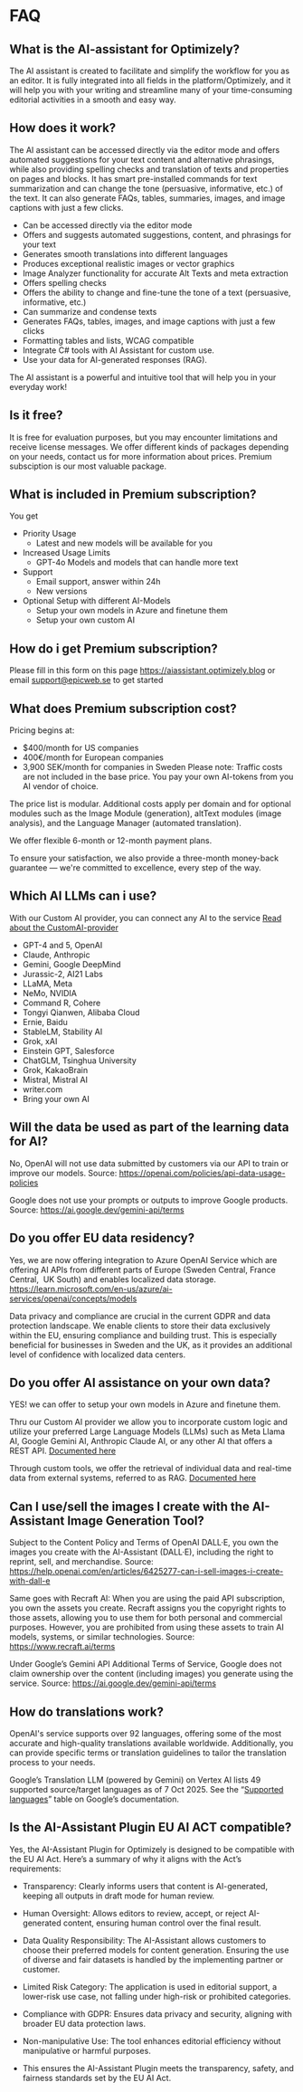 # FAQ

## What is the AI-assistant for Optimizely?
The AI assistant is created to facilitate and simplify the workflow for you as an editor. It is fully integrated into all fields in the platform/Optimizely, and it will help you with your writing and streamline many of your time-consuming editorial activities in a smooth and easy way.

## How does it work? 
The AI assistant can be accessed directly via the editor mode and offers automated suggestions for your text content and alternative phrasings, while also providing spelling checks and translation of texts and properties on pages and blocks. It has smart pre-installed commands for text summarization and can change the tone (persuasive, informative, etc.) of the text. It can also generate FAQs, tables, summaries, images, and image captions with just a few clicks.

- Can be accessed directly via the editor mode
- Offers and suggests automated suggestions, content, and phrasings for your text
- Generates smooth translations into different languages
- Produces exceptional realistic images or vector graphics
- Image Analyzer functionality for accurate Alt Texts and meta extraction
- Offers spelling checks
- Offers the ability to change and fine-tune the tone of a text (persuasive, informative, etc.)
- Can summarize and condense texts
- Generates FAQs, tables, images, and image captions with just a few clicks
- Formatting tables and lists, WCAG compatible
- Integrate C# tools with AI Assistant for custom use.
- Use your data for AI-generated responses (RAG).

The AI assistant is a powerful and intuitive tool that will help you in your everyday work!

## Is it free?
It is free for evaluation purposes, but you may encounter limitations and receive license messages. We offer different kinds of packages depending on your needs, contact us for more information about prices. Premium subsciption is our most valuable package.

## What is included in Premium subscription? 
You get 
- Priority Usage
   - Latest and new models will be available for you
- Increased Usage Limits
   - GPT-4o Models and models that can handle more text
- Support
   - Email support, answer within 24h
   - New versions
- Optional Setup with different AI-Models
   - Setup your own models in Azure and finetune them
   - Setup your own custom AI

## How do i get Premium subscription?
Please fill in this form on this page https://aiassistant.optimizely.blog or email support@epicweb.se to get started

## What does Premium subscription cost?
Pricing begins at:

- $400/month for US companies
- 400€/month for European companies
- 3,900 SEK/month for companies in Sweden
Please note: Traffic costs are not included in the base price. You pay your own AI-tokens from you AI vendor of choice. 

The price list is modular. Additional costs apply per domain and for optional modules such as the Image Module (generation), altText modules (image analysis), and the Language Manager (automated translation).

We offer flexible 6-month or 12-month payment plans.

To ensure your satisfaction, we also provide a three-month money-back guarantee — we're committed to excellence, every step of the way.

## Which AI LLMs can i use? 

With our Custom AI provider, you can connect any AI to the service [Read about the CustomAI-provider](custom-ai.md)

- GPT-4 and 5, OpenAI
- Claude, Anthropic
- Gemini, Google DeepMind
- Jurassic-2, AI21 Labs
- LLaMA, Meta
- NeMo, NVIDIA
- Command R, Cohere
- Tongyi Qianwen, Alibaba Cloud
- Ernie, Baidu
- StableLM, Stability AI
- Grok, xAI
- Einstein GPT, Salesforce
- ChatGLM, Tsinghua University
- Grok, KakaoBrain
- Mistral, Mistral AI
- writer.com
- Bring your own AI

## Will the data be used as part of the learning data for AI? 
No, OpenAI will not use data submitted by customers via our API to train or improve our models. Source: https://openai.com/policies/api-data-usage-policies

Google does not use your prompts or outputs to improve Google products. Source: https://ai.google.dev/gemini-api/terms 

## Do you offer EU data residency?

Yes, we are now offering integration to Azure OpenAI Service which are offering AI APIs from different parts of Europe (Sweden Central, France Central,  UK South) and enables localized data storage. https://learn.microsoft.com/en-us/azure/ai-services/openai/concepts/models

Data privacy and compliance are crucial in the current GDPR and data protection landscape. We enable clients to store their data exclusively within the EU, ensuring compliance and building trust. This is especially beneficial for businesses in Sweden and the UK, as it provides an additional level of confidence with localized data centers.

## Do you offer AI assistance on your own data?

YES! we can offer to setup your own models in Azure and finetune them.

Thru our Custom AI provider we allow you to incorporate custom logic and utilize your preferred Large Language Models (LLMs) such as Meta Llama AI, Google Gemini AI, Anthropic Claude AI, or any other AI that offers a REST API. [Documented here](custom-ai.md)

Through custom tools, we offer the retrieval of individual data and real-time data from external systems, referred to as RAG. [Documented here](configuration-ai-tools.md)

## Can I use/sell the images I create with the AI-Assistant Image Generation Tool?

Subject to the Content Policy and Terms of OpenAI DALL·E, you own the images you create with the AI-Assistant (DALL·E), including the right to reprint, sell, and merchandise. 
Source:  https://help.openai.com/en/articles/6425277-can-i-sell-images-i-create-with-dall-e 

Same goes with Recraft AI: When you are using the paid API subscription, you own the assets you create. Recraft assigns you the copyright rights to those assets, allowing you to use them for both personal and commercial purposes. However, you are prohibited from using these assets to train AI models, systems, or similar technologies.
Source: https://www.recraft.ai/terms

Under Google’s Gemini API Additional Terms of Service, Google does not claim ownership over the content (including images) you generate using the service.  Source: https://ai.google.dev/gemini-api/terms 

## How do translations work?
OpenAI's service supports over 92 languages, offering some of the most accurate and high-quality translations available worldwide. Additionally, you can provide specific terms or translation guidelines to tailor the translation process to your needs.

Google’s Translation LLM (powered by Gemini) on Vertex AI lists 49 supported source/target languages as of 7 Oct 2025. See the “[Supported languages](https://cloud.google.com/vertex-ai/generative-ai/docs/translate/translate-text#supported-languages)” table on Google’s documentation.

## Is the AI-Assistant Plugin EU AI ACT compatible?
Yes, the AI-Assistant Plugin for Optimizely is designed to be compatible with the EU AI Act. Here’s a summary of why it aligns with the Act’s requirements:

- Transparency: Clearly informs users that content is AI-generated, keeping all outputs in draft mode for human review.
- Human Oversight: Allows editors to review, accept, or reject AI-generated content, ensuring human control over the final result.
- Data Quality Responsibility: The AI-Assistant allows customers to choose their preferred models for content generation. Ensuring the use of diverse and fair datasets is handled by the implementing partner or customer.
- Limited Risk Category: The application is used in editorial support, a lower-risk use case, not falling under high-risk or prohibited categories.
- Compliance with GDPR: Ensures data privacy and security, aligning with broader EU data protection laws.
- Non-manipulative Use: The tool enhances editorial efficiency without manipulative or harmful purposes.

- This ensures the AI-Assistant Plugin meets the transparency, safety, and fairness standards set by the EU AI Act.
